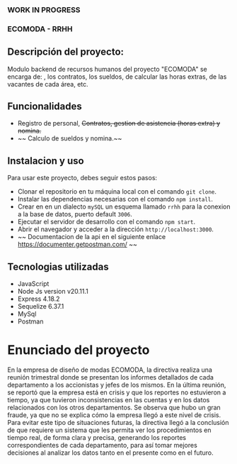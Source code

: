 ### WORK IN PROGRESS

### ECOMODA - RRHH

## Descripción del proyecto:

Modulo backend de recursos humanos del proyecto "ECOMODA" se encarga de: , los contratos, los sueldos, de calcular 
las horas extras, de las vacantes de cada área, etc.

## Funcionalidades

* Registro de personal, ~~Contratos, gestion de asistencia (horas extra) y nomina.~~
* ~~ Calculo de sueldos y nomina.~~


## Instalacion y uso

Para usar este proyecto, debes seguir estos pasos:

* Clonar el repositorio en tu máquina local con el comando `git clone`.
* Instalar las dependencias necesarias con el comando `npm install`.
* Crear en en un dialecto `mySQL` un esquema llamado `rrhh` para la conexion a la base de datos, puerto default `3006`.
* Ejecutar el servidor de desarrollo con el comando `npm start`.
* Abrir el navegador y acceder a la dirección `http://localhost:3000`.
* ~~ Documentacion de la api en el siguiente enlace https://documenter.getpostman.com/ ~~

## Tecnologias utilizadas

* JavaScript
* Node Js version v20.11.1
* Express 4.18.2
* Sequelize 6.37.1
* MySql 
* Postman

# Enunciado del proyecto

En la empresa de diseño de modas ECOMODA, la directiva realiza una reunión trimestral donde se presentan los informes detallados de cada departamento a los accionistas y jefes de los mismos. En la última reunión, se reportó 
que la empresa está en crisis y que los reportes no estuvieron a tiempo, ya que tuvieron inconsistencias en las cuentas y en los datos relacionados con los otros departamentos. Se observa que hubo un gran fraude, ya que no se explica 
cómo la empresa llegó a este nivel de crisis. Para evitar este tipo de situaciones futuras, la directiva llegó a la conclusión de que requiere un sistema que les permita ver los procedimientos en tiempo real, de forma clara y precisa, generando los reportes correspondientes de cada departamento, para así tomar mejores decisiones al analizar los datos tanto en el presente como en el futuro. 